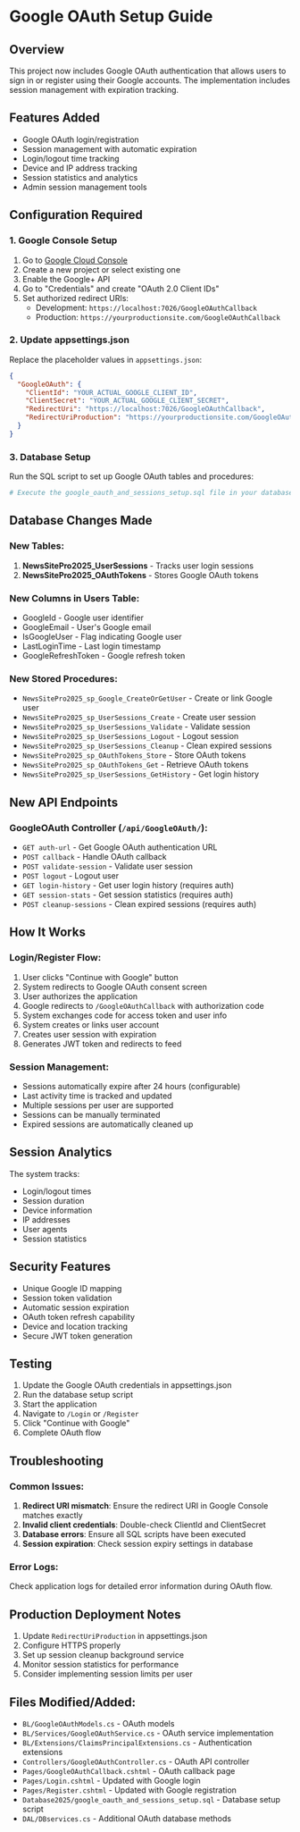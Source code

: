 # Google OAuth Setup Guide

## Overview
This project now includes Google OAuth authentication that allows users to sign in or register using their Google accounts. The implementation includes session management with expiration tracking.

## Features Added
- Google OAuth login/registration
- Session management with automatic expiration
- Login/logout time tracking
- Device and IP address tracking
- Session statistics and analytics
- Admin session management tools

## Configuration Required

### 1. Google Console Setup
1. Go to [Google Cloud Console](https://console.cloud.google.com/)
2. Create a new project or select existing one
3. Enable the Google+ API
4. Go to "Credentials" and create "OAuth 2.0 Client IDs"
5. Set authorized redirect URIs:
   - Development: `https://localhost:7026/GoogleOAuthCallback`
   - Production: `https://yourproductionsite.com/GoogleOAuthCallback`

### 2. Update appsettings.json
Replace the placeholder values in `appsettings.json`:

```json
{
  "GoogleOAuth": {
    "ClientId": "YOUR_ACTUAL_GOOGLE_CLIENT_ID",
    "ClientSecret": "YOUR_ACTUAL_GOOGLE_CLIENT_SECRET",
    "RedirectUri": "https://localhost:7026/GoogleOAuthCallback",
    "RedirectUriProduction": "https://yourproductionsite.com/GoogleOAuthCallback"
  }
}
```

### 3. Database Setup
Run the SQL script to set up Google OAuth tables and procedures:
```bash
# Execute the google_oauth_and_sessions_setup.sql file in your database
```

## Database Changes Made

### New Tables:
1. **NewsSitePro2025_UserSessions** - Tracks user login sessions
2. **NewsSitePro2025_OAuthTokens** - Stores Google OAuth tokens

### New Columns in Users Table:
- GoogleId - Google user identifier
- GoogleEmail - User's Google email
- IsGoogleUser - Flag indicating Google user
- LastLoginTime - Last login timestamp
- GoogleRefreshToken - Google refresh token

### New Stored Procedures:
- `NewsSitePro2025_sp_Google_CreateOrGetUser` - Create or link Google user
- `NewsSitePro2025_sp_UserSessions_Create` - Create user session
- `NewsSitePro2025_sp_UserSessions_Validate` - Validate session
- `NewsSitePro2025_sp_UserSessions_Logout` - Logout session  
- `NewsSitePro2025_sp_UserSessions_Cleanup` - Clean expired sessions
- `NewsSitePro2025_sp_OAuthTokens_Store` - Store OAuth tokens
- `NewsSitePro2025_sp_OAuthTokens_Get` - Retrieve OAuth tokens
- `NewsSitePro2025_sp_UserSessions_GetHistory` - Get login history

## New API Endpoints

### GoogleOAuth Controller (`/api/GoogleOAuth/`):
- `GET auth-url` - Get Google OAuth authentication URL
- `POST callback` - Handle OAuth callback
- `POST validate-session` - Validate user session
- `POST logout` - Logout user
- `GET login-history` - Get user login history (requires auth)
- `GET session-stats` - Get session statistics (requires auth)
- `POST cleanup-sessions` - Clean expired sessions (requires auth)

## How It Works

### Login/Register Flow:
1. User clicks "Continue with Google" button
2. System redirects to Google OAuth consent screen
3. User authorizes the application
4. Google redirects to `/GoogleOAuthCallback` with authorization code
5. System exchanges code for access token and user info
6. System creates or links user account
7. Creates user session with expiration
8. Generates JWT token and redirects to feed

### Session Management:
- Sessions automatically expire after 24 hours (configurable)
- Last activity time is tracked and updated
- Multiple sessions per user are supported
- Sessions can be manually terminated
- Expired sessions are automatically cleaned up

## Session Analytics
The system tracks:
- Login/logout times
- Session duration
- Device information
- IP addresses  
- User agents
- Session statistics

## Security Features
- Unique Google ID mapping
- Session token validation
- Automatic session expiration
- OAuth token refresh capability
- Device and location tracking
- Secure JWT token generation

## Testing
1. Update the Google OAuth credentials in appsettings.json
2. Run the database setup script
3. Start the application
4. Navigate to `/Login` or `/Register`
5. Click "Continue with Google"
6. Complete OAuth flow

## Troubleshooting

### Common Issues:
1. **Redirect URI mismatch**: Ensure the redirect URI in Google Console matches exactly
2. **Invalid client credentials**: Double-check ClientId and ClientSecret
3. **Database errors**: Ensure all SQL scripts have been executed
4. **Session expiration**: Check session expiry settings in database

### Error Logs:
Check application logs for detailed error information during OAuth flow.

## Production Deployment Notes
1. Update `RedirectUriProduction` in appsettings.json
2. Configure HTTPS properly
3. Set up session cleanup background service
4. Monitor session statistics for performance
5. Consider implementing session limits per user

## Files Modified/Added:
- `BL/GoogleOAuthModels.cs` - OAuth models
- `BL/Services/GoogleOAuthService.cs` - OAuth service implementation
- `BL/Extensions/ClaimsPrincipalExtensions.cs` - Authentication extensions
- `Controllers/GoogleOAuthController.cs` - OAuth API controller
- `Pages/GoogleOAuthCallback.cshtml` - OAuth callback page
- `Pages/Login.cshtml` - Updated with Google login
- `Pages/Register.cshtml` - Updated with Google registration
- `Database2025/google_oauth_and_sessions_setup.sql` - Database setup script
- `DAL/DBservices.cs` - Additional OAuth database methods
